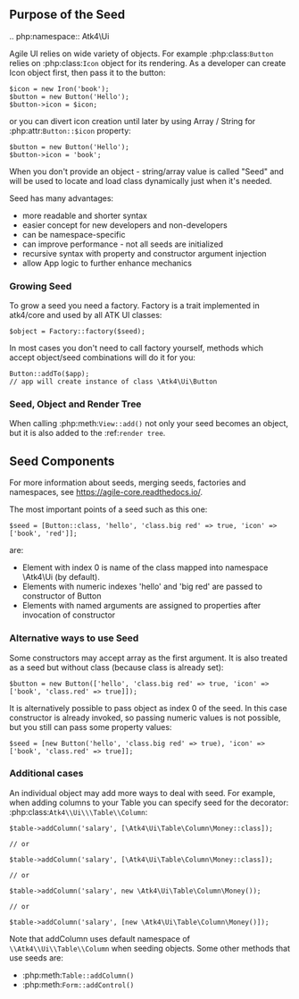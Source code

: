 ## Purpose of the Seed

.. php:namespace:: Atk4\Ui

Agile UI relies on wide variety of objects. For example :php:class:`Button` relies on
:php:class:`Icon` object for its rendering. As a developer can create Icon object first,
then pass it to the button:

```
$icon = new Iron('book');
$button = new Button('Hello');
$button->icon = $icon;
```

or you can divert icon creation until later by using Array / String for :php:attr:`Button::$icon`
property:

```
$button = new Button('Hello');
$button->icon = 'book';
```

When you don't provide an object - string/array value is called "Seed" and will be used to
locate and load class dynamically just when it's needed.

Seed has many advantages:

 - more readable and shorter syntax
 - easier concept for new developers and non-developers
 - can be namespace-specific
 - can improve performance - not all seeds are initialized
 - recursive syntax with property and constructor argument injection
 - allow App logic to further enhance mechanics

### Growing Seed

To grow a seed you need a factory. Factory is a trait implemented in atk4/core and used by all
ATK UI classes:

```
$object = Factory::factory($seed);
```

In most cases you don't need to call factory yourself, methods which accept object/seed combinations
will do it for you:

```
Button::addTo($app);
// app will create instance of class \Atk4\Ui\Button
```

### Seed, Object and Render Tree

When calling :php:meth:`View::add()` not only your seed becomes an object, but it is also added to
the :ref:`render tree`.

## Seed Components

For more information about seeds, merging seeds, factories and namespaces, see https://agile-core.readthedocs.io/.

The most important points of a seed such as this one:

```
$seed = [Button::class, 'hello', 'class.big red' => true, 'icon' => ['book', 'red']];
```

are:

 - Element with index 0 is name of the class mapped into namespace \Atk4\Ui (by default).
 - Elements with numeric indexes 'hello' and 'big red' are passed to constructor of Button
 - Elements with named arguments are assigned to properties after invocation of constructor

### Alternative ways to use Seed

Some constructors may accept array as the first argument. It is also treated as a seed
but without class (because class is already set):

```
$button = new Button(['hello', 'class.big red' => true, 'icon' => ['book', 'class.red' => true]]);
```

It is alternatively possible to pass object as index 0 of the seed. In this case
constructor is already invoked, so passing numeric values is not possible, but
you still can pass some property values:

```
$seed = [new Button('hello', 'class.big red' => true), 'icon' => ['book', 'class.red' => true]];
```

### Additional cases

An individual object may add more ways to deal with seed. For example, when adding columns
to your Table you can specify seed for the decorator: :php:class:`Atk4\\Ui\\\Table\\Column`:

```
$table->addColumn('salary', [\Atk4\Ui\Table\Column\Money::class]);

// or

$table->addColumn('salary', [\Atk4\Ui\Table\Column\Money::class]);

// or

$table->addColumn('salary', new \Atk4\Ui\Table\Column\Money());

// or

$table->addColumn('salary', [new \Atk4\Ui\Table\Column\Money()]);
```

Note that addColumn uses default namespace of `\\Atk4\\Ui\\Table\\Column` when seeding objects. Some
other methods that use seeds are:

 - :php:meth:`Table::addColumn()`
 - :php:meth:`Form::addControl()`

